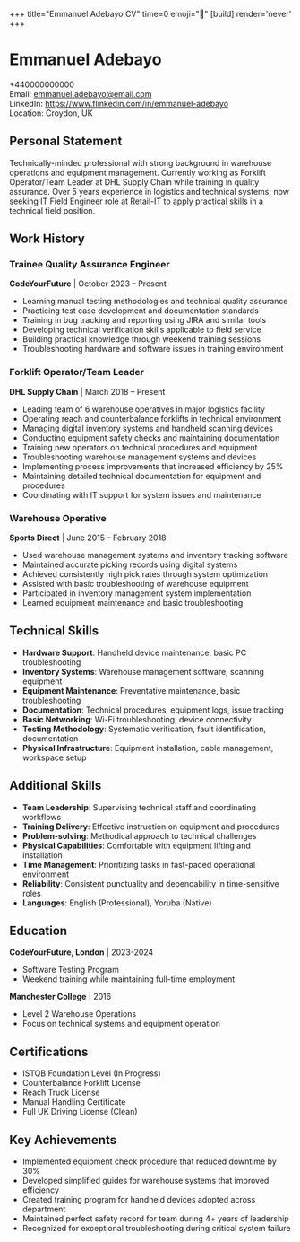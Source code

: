 +++
title="Emmanuel Adebayo CV" 
time=0 
emoji="📄" 
[build]
render='never'
+++

# Emmanuel Adebayo

+440000000000  
Email: emmanuel.adebayo@email.com  
LinkedIn: https://www.flinkedin.com/in/emmanuel-adebayo  
Location: Croydon, UK

## Personal Statement

Technically-minded professional with strong background in warehouse operations and equipment management. Currently working as Forklift Operator/Team Leader at DHL Supply Chain while training in quality assurance. Over 5 years experience in logistics and technical systems; now seeking IT Field Engineer role at Retail-IT to apply practical skills in a technical field position.

## Work History

### Trainee Quality Assurance Engineer

**CodeYourFuture** | October 2023 – Present

- Learning manual testing methodologies and technical quality assurance
- Practicing test case development and documentation standards
- Training in bug tracking and reporting using JIRA and similar tools
- Developing technical verification skills applicable to field service
- Building practical knowledge through weekend training sessions
- Troubleshooting hardware and software issues in training environment

### Forklift Operator/Team Leader

**DHL Supply Chain** | March 2018 – Present

- Leading team of 6 warehouse operatives in major logistics facility
- Operating reach and counterbalance forklifts in technical environment
- Managing digital inventory systems and handheld scanning devices
- Conducting equipment safety checks and maintaining documentation
- Training new operators on technical procedures and equipment
- Troubleshooting warehouse management systems and devices
- Implementing process improvements that increased efficiency by 25%
- Maintaining detailed technical documentation for equipment and procedures
- Coordinating with IT support for system issues and maintenance

### Warehouse Operative

**Sports Direct** | June 2015 – February 2018

- Used warehouse management systems and inventory tracking software
- Maintained accurate picking records using digital systems
- Achieved consistently high pick rates through system optimization
- Assisted with basic troubleshooting of warehouse equipment
- Participated in inventory management system implementation
- Learned equipment maintenance and basic troubleshooting

## Technical Skills

- **Hardware Support**: Handheld device maintenance, basic PC troubleshooting
- **Inventory Systems**: Warehouse management software, scanning equipment
- **Equipment Maintenance**: Preventative maintenance, basic troubleshooting
- **Documentation**: Technical procedures, equipment logs, issue tracking
- **Basic Networking**: Wi-Fi troubleshooting, device connectivity
- **Testing Methodology**: Systematic verification, fault identification, documentation
- **Physical Infrastructure**: Equipment installation, cable management, workspace setup

## Additional Skills

- **Team Leadership**: Supervising technical staff and coordinating workflows
- **Training Delivery**: Effective instruction on equipment and procedures
- **Problem-solving**: Methodical approach to technical challenges
- **Physical Capabilities**: Comfortable with equipment lifting and installation
- **Time Management**: Prioritizing tasks in fast-paced operational environment
- **Reliability**: Consistent punctuality and dependability in time-sensitive roles
- **Languages**: English (Professional), Yoruba (Native)

## Education

**CodeYourFuture, London** | 2023-2024

- Software Testing Program
- Weekend training while maintaining full-time employment

**Manchester College** | 2016

- Level 2 Warehouse Operations
- Focus on technical systems and equipment operation

## Certifications

- ISTQB Foundation Level (In Progress)
- Counterbalance Forklift License
- Reach Truck License
- Manual Handling Certificate
- Full UK Driving License (Clean)

## Key Achievements

- Implemented equipment check procedure that reduced downtime by 30%
- Developed simplified guides for warehouse systems that improved efficiency
- Created training program for handheld devices adopted across department
- Maintained perfect safety record for team during 4+ years of leadership
- Recognized for exceptional troubleshooting during critical system failure
